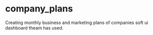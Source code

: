 # company_plans
Creating monthly business and marketing plans of companies 
soft ui dashboard theam has used. 

